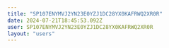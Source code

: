 ```yaml
---
title: "SP107ENYMVJ2YN23E0YZJ1DC28YX0KAFRWQ2XR0R"
date: 2024-07-21T18:45:53.092Z
user: SP107ENYMVJ2YN23E0YZJ1DC28YX0KAFRWQ2XR0R
layout: "users"
---
```

    